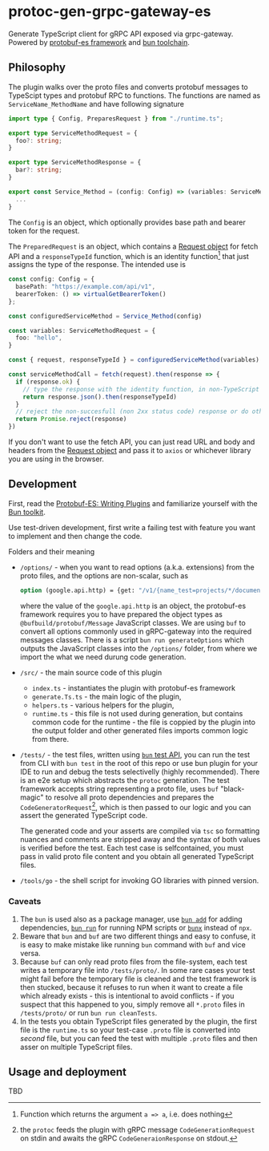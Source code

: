 # protoc-gen-grpc-gateway-es

Generate TypeScript client for gRPC API exposed via grpc-gateway. Powered by [protobuf-es framework](https://github.com/bufbuild/protobuf-es) and [bun toolchain](https://github.com/oven-sh/bun).

## Philosophy

The plugin walks over the proto files and converts protobuf messages to TypeScipt types and protobuf RPC to functions. The functions are named as `ServiceName_MethodName` and have following signature

```TypeScript
import type { Config, PreparesRequest } from "./runtime.ts";

export type ServiceMethodRequest = {
  foo?: string;
}

export type ServiceMethodResponse = {
  bar?: string;
}

export const Service_Method = (config: Config) => (variables: ServiceMethodRequest): PreparedRequest<ServiceMethodResponse> => {
  ...
}
```

The `Config` is an object, which optionally provides base path and bearer token for the request.

The `PreparedRequest` is an object, which contains a [Request object](https://developer.mozilla.org/en-US/docs/Web/API/Request) for fetch API and a `responseTypeId` function, which is an identity function[^1] that just assigns the type of the response. The intended use is

[^1]: Function which returns the argument `a => a`, i.e. does nothing

```TypeScript
const config: Config = {
  basePath: "https://example.com/api/v1",
  bearerToken: () => virtualGetBearerToken()
};

const configuredServiceMethod = Service_Method(config)

const variables: ServiceMethodRequest = {
  foo: "hello",
}

const { request, responseTypeId } = configuredServiceMethod(variables)

const serviceMethodCall = fetch(request).then(response => {
  if (response.ok) {
    // type the response with the identity function, in non-TypeScript code, the `responseTypeId` is redundant
    return response.json().then(responseTypeId)
  }
  // reject the non-succesfull (non 2xx status code) response or do other things
  return Promise.reject(response)
})
```

If you don't want to use the fetch API, you can just read URL and body and headers from the [Request object](https://developer.mozilla.org/en-US/docs/Web/API/Request) and pass it to `axios` or whichever library you are using in the browser.

## Development

First, read the [Protobuf-ES: Writing Plugins](https://github.com/bufbuild/protobuf-es/blob/main/docs/writing_plugins.md#protobuf-es-writing-plugins) and familiarize yourself with the [Bun toolkit](https://bun.sh/docs).

Use test-driven development, first write a failing test with feature you want to implement and then change the code.

Folders and their meaning

- `/options/` - when you want to read options (a.k.a. extensions) from the proto files, and the options are non-scalar, such as

  ```proto
  option (google.api.http) = {get: "/v1/{name_test=projects/*/documents/*}:customMethod"};
  ```

  where the value of the `google.api.http` is an object, the protobuf-es framework requires you to have prepared the object types as `@bufbuild/protobuf/Message` JavaScript classes. We are using `buf` to convert all options commonly used in gRPC-gateway into the required messages classes. There is a script `bun run generateOptions` which outputs the JavaScript classes into the `/options/` folder, from where we import the what we need durung code generation.

- `/src/` - the main source code of this plugin

  - `index.ts` - instantiates the plugin with protobuf-es framework
  - `generate.Ts.ts` - the main logic of the plugin,
  - `helpers.ts` - various helpers for the plugin,
  - `runtime.ts` - this file is not used during generation, but contains common code for the runtime - the file is coppied by the plugin into the output folder and other generated files imports common logic from there.

- `/tests/` - the test files, written using [`bun` test API](https://bun.sh/docs/cli/test), you can run the test from CLI with `bun test` in the root of this repo or use bun plugin for your IDE to run and debug the tests selectivelly (highly recommended). There is an e2e setup which abstracts the `protoc` generation. The test framework accepts string representing a proto file, uses `buf` "black-magic" to resolve all proto dependencies and prepares the `CodeGeneratorRequest`[^2], which is then passed to our logic and you can assert the generated TypeScript code.

  The generated code and your asserts are compiled via `tsc` so formatting nuances and comments are stripped away and the syntax of both values is verified before the test. Each test case is selfcontained, you must pass in valid proto file content and you obtain all generated TypeScript files.

- `/tools/go` - the shell script for invoking GO libraries with pinned version.

[^2]: the `protoc` feeds the plugin with gRPC message `CodeGenerationRequest` on stdin and awaits the gRPC `CodeGeneraionResponse` on stdout.

### Caveats

1. The `bun` is used also as a package manager, use [`bun add`](https://bun.sh/docs/cli/add) for adding dependencies, [`bun run`](https://bun.sh/docs/cli/run) for running NPM scripts or [`bunx`](https://bun.sh/docs/cli/bunx) instead of `npx`.
1. Beware that `bun` and `buf` are two different things and easy to confuse, it is easy to make mistake like running `bun` command with `buf` and vice versa.
1. Because `buf` can only read proto files from the file-system, each test writes a temporary file into `/tests/proto/`. In some rare cases your test might fail before the temporary file is cleaned and the test framework is then stucked, because it refuses to run when it want to create a file which already exists - this is intentional to avoid conflicts - if you suspect that this happened to you, simply remove all `*.proto` files in `/tests/proto/` or run `bun run cleanTests`.
1. In the tests you obtain TypeScript files generated by the plugin, the first file is the `runtime.ts` so your test-case `.proto` file is converted into _second_ file, but you can feed the test with multiple `.proto` files and then asser on multiple TypeScript files.

## Usage and deployment

TBD
